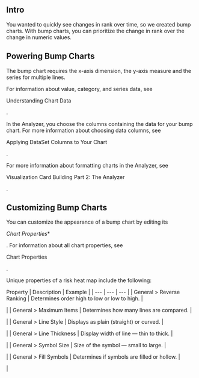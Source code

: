 

Intro
-------

You wanted to quickly see changes in rank over time, so we created bump charts. With bump charts, you can prioritize the change in rank over the change in numeric values.

Powering Bump Charts
----------------------

The bump chart requires the x-axis dimension, the y-axis measure and the series for multiple lines.


 For information about value, category, and series data, see

Understanding Chart Data

.


 In the Analyzer, you choose the columns containing the data for your bump chart. For more information about choosing data columns, see

Applying DataSet Columns to Your Chart

.


 For more information about formatting charts in the Analyzer, see

Visualization Card Building Part 2: The Analyzer

.


 Customizing Bump Charts
-------------------------


 You can customize the appearance of a bump chart by editing its

*Chart Properties**

. For information about all chart properties, see


 Chart Properties


 .

Unique properties of a risk heat map include the following:


 Property
  |
 Description
  |
 Example
  |
| --- | --- | --- |
|
 General > Reverse Ranking
  |
 Determines order high to low or low to high.
  |

|
|
 General > Maximum Items
  |
 Determines how many lines are compared.
  |

|
|
 General > Line Style
  |
 Displays as plain (straight) or curved.
  |

|
|
 General > Line Thickness
  |
 Display width of line — thin to thick.
  |

|
|
 General > Symbol Size
  |
 Size of the symbol — small to large.
  |

|
|
 General > Fill Symbols
  |
 Determines if symbols are filled or hollow.
  |

|


